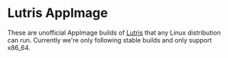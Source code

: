 # Lutris AppImage

These are unofficial AppImage builds of [Lutris](https://lutris.net/) that any Linux distribution can run. Currently we're only following stable builds and only support x86_64.
